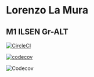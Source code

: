 # Lorenzo La Mura

## M1 ILSEN Gr-ALT

[![CircleCI](https://circleci.com/gh/LorenzoLaMura/ceri-m1-techniques-de-test1.svg?style=svg)](https://app.circleci.com/pipelines/github/LorenzoLaMura)

[![codecov](https://codecov.io/gh/LorenzoLaMura/ceri-m1-techniques-de-test1/branch/master/graph/badge.svg?token=D1KFKEFN37)](https://codecov.io/gh/LorenzoLaMura/ceri-m1-techniques-de-test1)

![Codecov](target/site/badges/checkstyle-result.svg)
